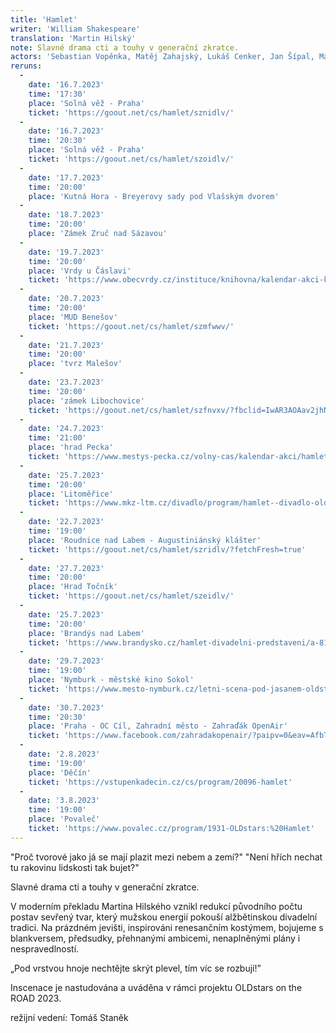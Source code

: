 ```yaml
---
title: 'Hamlet'
writer: 'William Shakespeare'
translation: 'Martin Hilský'
note: Slavné drama cti a touhy v generační zkratce.
actors: 'Sebastian Vopěnka, Matěj Zahajský, Lukáš Cenker, Jan Šípal, Matouš Košař a Cyril Janeček'
reruns:
  -
    date: '16.7.2023'
    time: '17:30'
    place: 'Solná věž - Praha'
    ticket: 'https://goout.net/cs/hamlet/sznidlv/'
  -  
    date: '16.7.2023'
    time: '20:30'
    place: 'Solná věž - Praha'
    ticket: 'https://goout.net/cs/hamlet/szoidlv/'
  -  
    date: '17.7.2023'
    time: '20:00'
    place: 'Kutná Hora - Breyerovy sady pod Vlašským dvorem'
  -
    date: '18.7.2023'
    time: '20:00'
    place: 'Zámek Zruč nad Sázavou' 
  -
    date: '19.7.2023'
    time: '20:00'
    place: 'Vrdy u Čáslavi'
    ticket: 'https://www.obecvrdy.cz/instituce/knihovna/kalendar-akci-knihovna/hamlet-2020_592cs.html'
  -
    date: '20.7.2023'
    time: '20:00'
    place: 'MUD Benešov'
    ticket: 'https://goout.net/cs/hamlet/szmfwwv/'
  -
    date: '21.7.2023'
    time: '20:00'
    place: 'tvrz Malešov'
  -
    date: '23.7.2023'
    time: '20:00'
    place: 'zámek Libochovice'
    ticket: 'https://goout.net/cs/hamlet/szfnvxv/?fbclid=IwAR3AOAav2jhN8XmH4WzSZSpUmb75UCpXH03SDCFo8PdBMCbXQ5WArMHWIf8'
  -
    date: '24.7.2023'
    time: '21:00'
    place: 'hrad Pecka'
    ticket: 'https://www.mestys-pecka.cz/volny-cas/kalendar-akci/hamlet-712_252cs.html'
  -
    date: '25.7.2023'
    time: '20:00'
    place: 'Litoměřice'
    ticket: 'https://www.mkz-ltm.cz/divadlo/program/hamlet--divadlo-oldstars-5425.html?rez=17842'
  -
    date: '22.7.2023'
    time: '19:00'
    place: 'Roudnice nad Labem - Augustiniánský klášter'
    ticket: 'https://goout.net/cs/hamlet/szridlv/?fetchFresh=true'
  -  
    date: '27.7.2023'
    time: '20:00'
    place: 'Hrad Točník'
    ticket: 'https://goout.net/cs/hamlet/szeidlv/'
  -
    date: '25.7.2023'
    time: '20:00'
    place: 'Brandýs nad Labem'
    ticket: 'https://www.brandysko.cz/hamlet-divadelni-predstaveni/a-8143'
  -
    date: '29.7.2023'
    time: '19:00'
    place: 'Nymburk - městské kino Sokol'
    ticket: 'https://www.mesto-nymburk.cz/letni-scena-pod-jasanem-oldstars-hamlet/a-1408'    
  -
    date: '30.7.2023'
    time: '20:30'
    place: 'Praha - OC Cíl, Zahradní město - Zahraďák OpenAir'
    ticket: 'https://www.facebook.com/zahradakopenair/?paipv=0&eav=AfbTacJWnEJrXeg9pK9Y6Vni3e5qOkrTldO3luDl3rNw07dBZoTWPyRUDADpxeSEZhw&_rdr'
  -
    date: '2.8.2023'
    time: '19:00'
    place: 'Děčín'
    ticket: 'https://vstupenkadecin.cz/cs/program/20096-hamlet'
  -
    date: '3.8.2023'
    time: '19:00'
    place: 'Povaleč'
    ticket: 'https://www.povalec.cz/program/1931-OLDstars:%20Hamlet'
---
```

"Proč tvorové jako já se mají plazit mezi nebem a zemí?"
"Není hřích nechat tu rakovinu lidskosti tak bujet?"

Slavné drama cti a touhy v generační zkratce. 


V moderním překladu Martina Hilského vznikl redukcí původního počtu postav sevřený tvar, který mužskou energií pokouší alžbětinskou divadelní tradici. Na prázdném jevišti, inspirováni renesančním kostýmem, bojujeme s blankversem, předsudky, přehnanými ambicemi, nenaplněnými plány i nespravedlností.

„Pod vrstvou hnoje nechtějte skrýt plevel, tím víc se rozbují!”


Inscenace je nastudována a uváděna v rámci projektu OLDstars on the ROAD 2023.

režijní vedení: Tomáš Staněk
